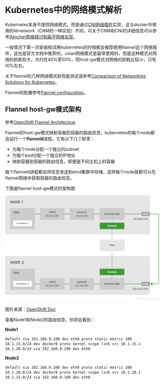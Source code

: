 # Kubernetes中的网络模式解析

Kubernetes本身不提供网络模式，而是通过[CNI网络插件](https://kubernetes.io/docs/concepts/cluster-administration/network-plugins/)实现，这与docker中使用的libnetwork（CNM的一种实现）不同，可关于CNM和CNI的详细信息可以参考[Rancher网络探讨和扁平网络实现](https://rootsongjc.github.io/docker-practice/docs/rancher_network.html)。

一般情况下第一次安装和试用kubernetes的时候都会推荐使用flannel这个网络插件，这也是官方文档中推荐的，vxlan网络模式是最常使用的，但是这种模式对网络的损耗较大，大约在40%至50%，而host-gw模式对网络的损耗比较小，只有10%左右。

关于flannel的几种网络模式和性能测试请参考[Comparison of Networking Solutions for Kubernetes](http://machinezone.github.io/research/networking-solutions-for-kubernetes/#comparison-of-networking-solutions-for-kubernetes)。

Flannel的配置参考[Flannel configuration](https://github.com/coreos/flannel/blob/master/Documentation/configuration.md)。

## Flannel host-gw模式架构

参考[OpenShift Flannel Architectrue](https://docs.openshift.com/container-platform/3.4/architecture/additional_concepts/flannel.html)

Flannel的host-gw模式映射容器到容器的路由信息，kubernetes的每个node都会运行一个**flanneld**进程，它有以下几个职责：

- 为每个node分配一个独立的subnet
- 为每个pod分配一个独立的IP地址
- 映射容器到容器的路由信息，即便是不同主机上的容器

每个flanneld进程都会将信息发送到etcd集群中存储，这样每个node就都可以在flannel网络中获取容器的路由信息。

下图是flannel host-gw模式的架构图

![arch](../images/flannel-host-gw-arch.png)

图片来源：[OpenShift Doc](https://docs.openshift.com/container-platform/3.4/architecture/additional_concepts/flannel.html)

查看Node1和Node2的路由信息，你将会看到：

**Node1**

```
default via 192.168.0.100 dev eth0 proto static metric 100
10.1.15.0/24 dev docker0 proto kernel scope link src 10.1.15.1
10.1.20.0/24 via 192.168.0.200 dev eth0
```

**Node2**

```
default via 192.168.0.200 dev eth0 proto static metric 100
10.1.20.0/24 dev docker0 proto kernel scope link src 10.1.20.1
10.1.15.0/24 via 192.168.0.100 dev eth0
```

